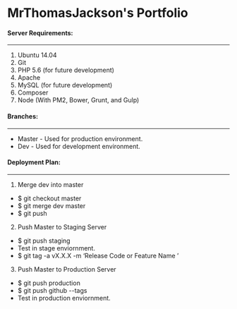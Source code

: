 # MrThomasJackson's Portfolio

#### Server Requirements:
-----
  1. Ubuntu 14.04
  2. Git
  3. PHP 5.6 (for future development)
  4. Apache
  5. MySQL (for future development)
  6. Composer
  7. Node (With PM2, Bower, Grunt, and Gulp)


#### Branches:
-----
  * Master - Used for production environment.
  * Dev - Used for development environment.

#### Deployment Plan:
-----
  1. Merge dev into master
   * $ git checkout master
   * $ git merge dev master
   * $ git push
  2. Push Master to Staging Server
   * $ git push staging
   * Test in stage enviornment.
   * $ git tag -a vX.X.X -m ‘Release Code or Feature Name ’
  3. Push Master to Production Server
   * $ git push production
   * $ git push github --tags
   * Test in production enviornment.
